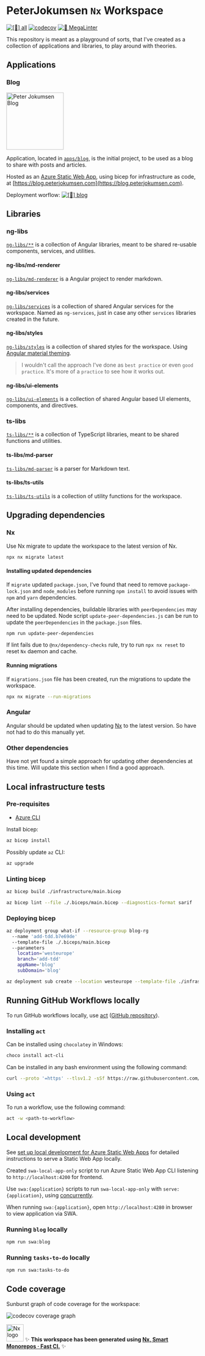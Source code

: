 # PeterJokumsen `Nx` Workspace

[![[🧪] all](https://github.com/peterjokumsen/peterjokumsen-nx-workspace/actions/workflows/ci-all.yml/badge.svg)](https://github.com/peterjokumsen/peterjokumsen-nx-workspace/actions/workflows/ci-all.yml)
[![codecov](https://codecov.io/gh/peterjokumsen/peterjokumsen-nx-workspace/graph/badge.svg?token=0QX0KNI1R4)](https://codecov.io/gh/peterjokumsen/peterjokumsen-nx-workspace)
[![🤖 MegaLinter](https://github.com/peterjokumsen/peterjokumsen-nx-workspace/actions/workflows/mega-linter.yml/badge.svg)](https://github.com/peterjokumsen/peterjokumsen-nx-workspace/actions/workflows/mega-linter.yml)

This repository is meant as a playground of sorts, that I've created as a collection of applications and libraries, to play around with theories.

## Applications

### Blog

<a href="https://blog.peterjokumsen.com" target="_blank" rel="noreferrer"><img alt="Peter Jokumsen Blog" src="https://blog.peterjokumsen.com/assets/logo-150.webp" width="150"></a>

Application, located in [`apps/blog`](./apps/blog), is the initial project, to be used as a blog to share with posts and articles.

Hosted as an [Azure Static Web App](https://docs.microsoft.com/en-us/azure/static-web-apps/overview), using bicep for infrastructure as code, at [https://blog.peterjokumsen.com](https://blog.peterjokumsen.com).

Deployment worflow: [![[🚀] blog](https://github.com/peterjokumsen/peterjokumsen-nx-workspace/actions/workflows/deploy-blog.yml/badge.svg)](https://github.com/peterjokumsen/peterjokumsen-nx-workspace/actions/workflows/deploy-blog.yml)

## Libraries

### ng-libs

[`ng-libs/**`](./ng-libs/README.md) is a collection of Angular libraries, meant to be shared re-usable components, services, and utilities.

#### ng-libs/md-renderer

[`ng-libs/md-renderer`](./ng-libs/md-renderer/README.md) is a Angular project to render markdown.

#### ng-libs/services

[`ng-libs/services`](./ng-libs/services/README.md) is a collection of shared Angular services for the workspace. Named as `ng-services`, just in case any other `services` libraries created in the future.

#### ng-libs/styles

[`ng-libs/styles`](./ng-libs/styles/README.md) is a collection of shared styles for the workspace. Using [Angular material theming](https://v17.material.angular.io/guide/theming).

> I wouldn't call the approach I've done as `best practice` or even `good practice`. It's more of a `practice` to see how it works out.

#### ng-libs/ui-elements

[`ng-libs/ui-elements`](./ng-libs/ui-elements/README.md) is a collection of shared Angular based UI elements, components, and directives.

### ts-libs

[`ts-libs/**`](./ts-libs/README.md) is a collection of TypeScript libraries, meant to be shared functions and utilities.

#### ts-libs/md-parser

[`ts-libs/md-parser`](./ts-libs/md-parser/README.md) is a parser for Markdown text.

#### ts-libs/ts-utils

[`ts-libs/ts-utils`](./ts-libs/ts-utils/README.md) is a collection of utility functions for the workspace.

## Upgrading dependencies

### Nx

Use Nx migrate to update the workspace to the latest version of Nx.

```bash
npx nx migrate latest
```

#### Installing updated dependencies

If `migrate` updated `package.json`, I've found that need to remove `package-lock.json` and `node_modules` before running `npm install` to avoid issues with `npm` and `yarn` dependencies.

After installing dependencies, buildable libraries with `peerDependencies` may need to be updated. Node script `update-peer-dependencies.js` can be run to update the `peerDependencies` in the `package.json` files.

```bash
npm run update-peer-dependencies
```

If lint fails due to `@nx/dependency-checks` rule, try to run `npx nx reset` to reset `Nx` daemon and cache.

#### Running migrations

If `migrations.json` file has been created, run the migrations to update the workspace.

```bash
npx nx migrate --run-migrations
```

### Angular

Angular should be updated when updating [Nx](#nx) to the latest version. So have not had to do this manually yet.

### Other dependencies

Have not yet found a simple approach for updating other dependencies at this time. Will update this section when I find a good approach.

## Local infrastructure tests

### Pre-requisites

- [Azure CLI](https://docs.microsoft.com/en-us/cli/azure/install-azure-cli)

Install bicep:

```bash
az bicep install
```

Possibly update `az` CLI:

```bash
az upgrade
```

### Linting bicep

```bash
az bicep build ./infrastructure/main.bicep
```

```bash
az bicep lint --file ./.biceps/main.bicep --diagnostics-format sarif
```

### Deploying bicep

```bash
az deployment group what-if --resource-group blog-rg
  --name 'add-tdd.b7e69de'
  --template-file ./.biceps/main.bicep
  --parameters
    location='westeurope'
    branch='add-tdd'
    appName='blog'
    subDomain='blog'

az deployment sub create --location westeurope --template-file ./infrastructure/main.bicep
```

## Running GitHub Workflows locally

To run GitHub workflows locally, use [act](https://nektosact.com/) ([GitHub repository](https://github.com/nektos/act)).

### Installing `act`

Can be installed using `chocolatey` in Windows:

```bash
choco install act-cli
```

Can be installed in any bash environment using the following command:

```bash
curl --proto '=https' --tlsv1.2 -sSf https://raw.githubusercontent.com/nektos/act/master/install.sh | sudo bash
```

### Using `act`

To run a workflow, use the following command:

```bash
act -w <path-to-workflow>
```

## Local development

See [set up local development for Azure Static Web Apps](https://learn.microsoft.com/en-us/azure/static-web-apps/local-development) for detailed instructions to serve a Static Web App locally.

Created `swa-local-app-only` script to run Azure Static Web App CLI listening to `http://localhost:4200` for frontend.

Use `swa:{application}` scripts to run `swa-local-app-only` with `serve:{application}`, using [concurrently](https://www.npmjs.com/package/concurrently).

When running `swa:{application}`, open `http://localhost:4280` in browser to view application via SWA.

### Running `blog` locally

```bash
npm run swa:blog
```

### Running `tasks-to-do` locally

```bash
npm run swa:tasks-to-do
```

## Code coverage

Sunburst graph of code coverage for the workspace:

![codecov coverage graph](https://codecov.io/gh/peterjokumsen/peterjokumsen-nx-workspace/graphs/sunburst.svg?token=0QX0KNI1R4)

<a href="https://nx.dev" target="_blank" rel="noreferrer"><img alt="Nx logo" src="https://raw.githubusercontent.com/nrwl/nx/master/images/nx-logo.png" width="45"></a> ✨ **This workspace has been generated using [Nx, Smart Monorepos · Fast CI.](https://nx.dev)** ✨
